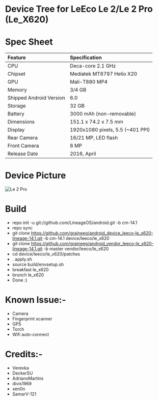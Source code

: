 # Device Tree for LeEco Le 2/Le 2 Pro (Le_X620)

# Spec Sheet

| Feature                 | Specification                     |
| :---------------------- | :-------------------------------- |
| CPU                     | Deca-core 2.1 GHz                 |
| Chipset                 | Mediatek MT6797 Helio X20         |
| GPU                     | Mali-T880 MP4                     |
| Memory                  | 3/4 GB                            |
| Shipped Android Version | 6.0                               |
| Storage                 | 32 GB                             |
| Battery                 | 3000 mAh (non-removable)          |
| Dimensions              | 151.1 x 74.2 x 7.5 mm             |
| Display                 | 1920x1080 pixels, 5.5 (~401 PPI)  |
| Rear Camera             | 16/21 MP, LED flash               |
| Front Camera            | 8 MP                              |
| Release Date            | 2016, April                       |

# Device Picture

![Le 2 Pro](http://cdn2.gsmarena.com/vv/pics/leeco/le-eco-le2.jpg "LeEco Le 2")

   # Build
   * repo init -u git://github.com/LineageOS/android.git -b cm-14.1
   * repo sync
   * git clone https://github.com/graineeg/android_device_leeco-le_x620-lineage-14.1.git -b cm-14.1 device/leeco/le_x620
   * git clone https://github.com/graineeg/android_vendor_leeco-le_x620-lineage-14.1.git -b master vendor/leeco/le_x620
   * cd device/leeco/le_x620/patches
   * . apply.sh
   * source build/envsetup.sh
   * breakfast le_x620
   * brunch le_x620
   * Done :)
   
   # Known Issue:-
   * Camera
   * Fingerprint scanner
   * GPS
   * Torch
   * Wifi auto-connect
   
   # Credits:-
   * Verevka
   * DeckerSU
   * AdrianoMartins
   * divis1969
   * xen0n
   * SamarV-121

